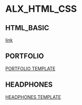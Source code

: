 # ALX_HTML_CSS
## HTML_BASIC 
<a href="https://github.com/Mohammad-Echaary/alx_html_css/tree/e9e61a3d7cda672f37972ab5cb8661043b968c06/html_basic/index.html">link</a>
## PORTFOLIO
[PORTFOLIO TEMPLATE](https://www.example.com/my%20great%20page)
## HEADPHONES
[HEADPHONES TEMPLATE](https://www.example.com/my%20great%20page)

